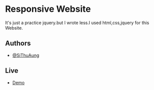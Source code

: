 
# Responsive Website

It's just a practice jquery.but I wrote less.I used html,css,jquery for this Website.


## Authors

- [@SiThuAung](https://github.com/SiThuAung7)

## Live

- [Demo](https://sithuaung7.github.io/responsive_website/)
